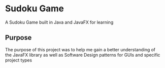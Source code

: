 # Sudoku Game
 A Sudoku Game built in Java and JavaFX for learning

## Purpose
 The purpose of this project was to help me gain a better understanding of the JavaFX library as well as Software Design patterns for GUIs and specific project types
